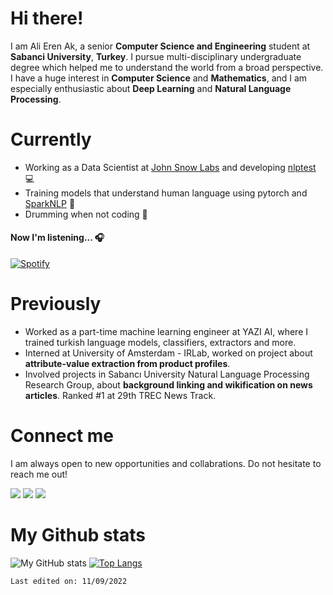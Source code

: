 # Hi there!

I am Ali Eren Ak, a senior **Computer Science and Engineering** student at **Sabanci University**, **Turkey**. I pursue multi-disciplinary undergraduate degree which helped me to understand the world from a broad perspective. I have a huge interest in **Computer Science** and **Mathematics**, and I am especially enthusiastic about **Deep Learning** and **Natural Language Processing**.

# Currently
- Working as a Data Scientist at [John Snow Labs](http://github.com/johnSnowLabs/) and developing [nlptest](http://github.com/johnSnowLabs/nlptest) 💻
- Training models that understand human language using pytorch and [SparkNLP](https://github.com/JohnSnowLabs/spark-nlp) 💪
- Drumming when not coding 🥁

<h4> Now I'm listening... 🎧</h4>   

[![Spotify](https://alierenak.vercel.app/api/spotify)](https://open.spotify.com/user/yz9zu2gfaof8416uj8uhs5xlp)

# Previously
- Worked as a part-time machine learning engineer at YAZI AI, where I trained turkish language models, classifiers, extractors and more.
- Interned at University of Amsterdam - IRLab, worked on project about **attribute-value extraction from product profiles**.
- Involved projects in Sabancı University Natural Language Processing Research Group, about **background linking and wikification on news articles**. Ranked #1 at 29th TREC News Track.

# Connect me
I am always open to new opportunities and collabrations. Do not hesitate to reach me out!

<a target="_blank" href="https://www.linkedin.com/in/alierenak/"><img src="https://img.shields.io/badge/-LinkedIn-0077B5?style=for-the-badge&logo=Linkedin&logoColor=white"></img></a>
<a target="_blank" href = "mailto: akali@sabanciuniv.edu"><img src="https://img.shields.io/badge/-Gmail-D14836?style=for-the-badge&logo=Gmail&logoColor=white"></img></a>
<a target="_blank" href="https://twitter.com/alierenak0"><img src="https://img.shields.io/badge/-Twitter-1DA1F2?style=for-the-badge&logo=Twitter&logoColor=white"></img></a>
  
# My Github stats
![My GitHub stats](https://github-readme-stats.vercel.app/api?username=alierenak&hide=issues&show_icons=true&theme=gotham)
[![Top Langs](https://github-readme-stats.vercel.app/api/top-langs/?username=alierenak&layout=compact&theme=gotham)](https://github.com/alierenak/github-readme-stats)

```Last edited on: 11/09/2022```
